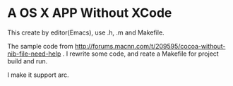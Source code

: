 A OS X APP Without XCode
========================
This create by editor(Emacs), use .h, .m and Makefile.

The sample code from http://forums.macnn.com/t/209595/cocoa-without-nib-file-need-help .
I rewrite some code, and reate a Makefile for project build and run.

I make it support arc.

